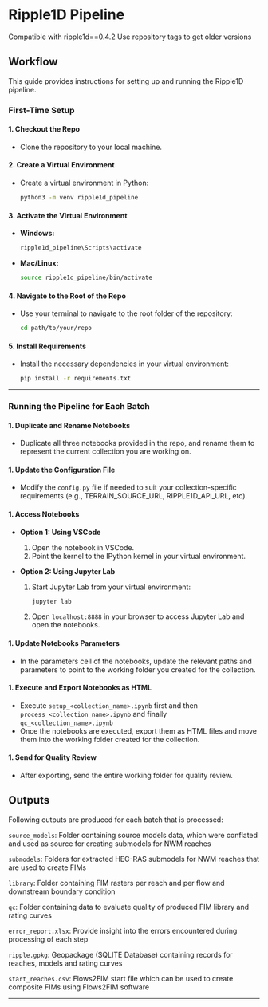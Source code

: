 # Ripple1D Pipeline

Compatible with ripple1d==0.4.2
Use repository tags to get older versions

## Workflow

This guide provides instructions for setting up and running the Ripple1D pipeline.

### **First-Time Setup**

#### 1. **Checkout the Repo**
   - Clone the repository to your local machine.

#### 2. **Create a Virtual Environment**
   - Create a virtual environment in Python:
     ```bash
     python3 -m venv ripple1d_pipeline
     ```

#### 3. **Activate the Virtual Environment**
   - **Windows:**
     ```bash
     ripple1d_pipeline\Scripts\activate
     ```
   - **Mac/Linux:**
     ```bash
     source ripple1d_pipeline/bin/activate
     ```

#### 4. **Navigate to the Root of the Repo**
   - Use your terminal to navigate to the root folder of the repository:
     ```bash
     cd path/to/your/repo
     ```

#### 5. **Install Requirements**
   - Install the necessary dependencies in your virtual environment:
     ```bash
     pip install -r requirements.txt
     ```

---

### **Running the Pipeline for Each Batch**

#### 1. **Duplicate and Rename Notebooks**
   - Duplicate all three notebooks provided in the repo, and rename them to represent the current collection you are working on.

#### 1. **Update the Configuration File**
   - Modify the `config.py` file if needed to suit your collection-specific requirements (e.g., TERRAIN_SOURCE_URL, RIPPLE1D_API_URL, etc).

#### 1. **Access Notebooks**
   - **Option 1: Using VSCode**
     1. Open the notebook in VSCode.
     2. Point the kernel to the IPython kernel in your virtual environment.

   - **Option 2: Using Jupyter Lab**
     1. Start Jupyter Lab from your virtual environment:
        ```bash
        jupyter lab
        ```
     2. Open `localhost:8888` in your browser to access Jupyter Lab and open the notebooks.

#### 1. **Update Notebooks Parameters**
   - In the parameters cell of the notebooks, update the relevant paths and parameters to point to the working folder you created for the collection.

#### 1. **Execute and Export Notebooks as HTML**
   - Execute `setup_<collection_name>.ipynb` first and then `process_<collection_name>.ipynb` and finally `qc_<collection_name>.ipynb`
   - Once the notebooks are executed, export them as HTML files and move them into the working folder created for the collection.

#### 1. **Send for Quality Review**
   - After exporting, send the entire working folder for quality review.

## Outputs
Following outputs are produced for each batch that is processed:

`source_models`: Folder containing source models data, which were conflated and used as source for creating submodels for NWM reaches

`submodels`: Folders for extracted HEC-RAS submodels for NWM reaches that are used to create FIMs

`library`: Folder containing FIM rasters per reach and per flow and downstream boundary condition

`qc`: Folder containing data to evaluate quality of produced FIM library and rating curves

`error_report.xlsx`: Provide insight into the errors encountered during processing of each step

`ripple.gpkg`: Geopackage (SQLITE Database) containing records for reaches, models and rating curves

`start_reaches.csv`: Flows2FIM start file which can be used to create composite FIMs using Flows2FIM software

---